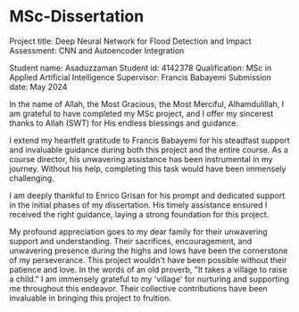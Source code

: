 # MSc-Dissertation

Project title:
Deep Neural Network for Flood Detection and Impact Assessment: CNN and Autoencoder Integration

Student name: Asaduzzaman
Student id: 4142378
Qualification: MSc in Applied Artificial Intelligence
Supervisor: Francis Babayemi
Submission date: May 2024


In the name of Allah, the Most Gracious, the Most Merciful,
Alhamdulillah, I am grateful to have completed my MSc project, and I offer my sincerest thanks
to Allah (SWT) for His endless blessings and guidance.

I extend my heartfelt gratitude to Francis Babayemi for his steadfast support and invaluable
guidance during both this project and the entire course. As a course director, his unwavering
assistance has been instrumental in my journey. Without his help, completing this task would have
been immensely challenging.

I am deeply thankful to Enrico Grisan for his prompt and dedicated support in the initial phases
of my dissertation. His timely assistance ensured I received the right guidance, laying a strong
foundation for this project.

My profound appreciation goes to my dear family for their unwavering support and
understanding. Their sacrifices, encouragement, and unwavering presence during the highs and
lows have been the cornerstone of my perseverance. This project wouldn't have been possible
without their patience and love.
In the words of an old proverb, "It takes a village to raise a child." I am immensely grateful to
my 'village' for nurturing and supporting me throughout this endeavor. Their collective
contributions have been invaluable in bringing this project to fruition.
